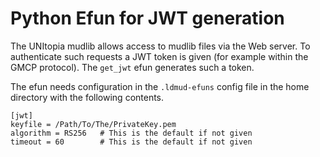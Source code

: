 # Python Efun for JWT generation

The UNItopia mudlib allows access to mudlib files via the Web server.
To authenticate such requests a JWT token is given (for example within
the GMCP protocol). The `get_jwt` efun generates such a token.

The efun needs configuration in the `.ldmud-efuns` config file in the
home directory with the following contents.
```
[jwt]
keyfile = /Path/To/The/PrivateKey.pem
algorithm = RS256   # This is the default if not given
timeout = 60        # This is the default if not given
```
